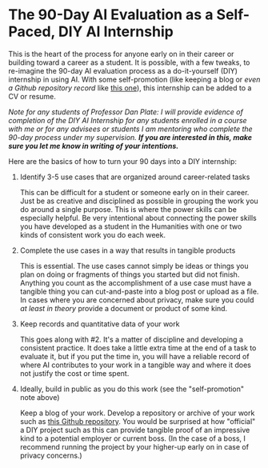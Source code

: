 # The 90-Day AI Evaluation as a Self-Paced, DIY AI Internship

This is the heart of the process for anyone early on in their career or building toward a career as a student. It is possible, with a few tweaks, to re-imagine the 90-day AI evaluation process as a do-it-yourself (DIY) internship in using AI. With some self-promotion (like keeping a blog or _even a Github repository record_ like [this one](day-by-day.md)), this internship can be added to a CV or resume.

_Note for any students of Professor Dan Plate: I will provide evidence of completion of the DIY AI Internship for any students enrolled in a course with me or for any advisees or students I am mentoring who complete the 90-day process under my supervision. **If you are interested in this, make sure you let me know in writing of your intentions.**_

Here are the basics of how to turn your 90 days into a DIY internship:

1. Identify 3-5 use cases that are organized around career-related tasks

   This can be difficult for a student or someone early on in their career. Just be as creative and disciplined as possible in grouping the work you do around a single purpose. This is where the power skills can be especially helpful. Be very intentional about connecting the power skills you have developed as a student in the Humanities with one or two kinds of consistent work you do each week.
2. Complete the use cases in a way that results in tangible products

   This is essential. The use cases cannot simply be ideas or things you plan on doing or fragments of things you started but did not finish. Anything you count as the accomplishment of a use case must have a tangible thing you can cut-and-paste into a blog post or upload as a file. In cases where you are concerned about privacy, make sure you could _at least in theory_ provide a document or product of some kind.
3. Keep records and quantitative data of your work

   This goes along with #2. It's a matter of discipline and developing a consistent practice. It does take a little extra time at the end of a task to evaluate it, but if you put the time in, you will have a reliable record of where AI contributes to your work in a tangible way and where it does not justify the cost or time spent.
4. Ideally, build in public as you do this work (see the "self-promotion" note above)

   Keep a blog of your work. Develop a repository or archive of your work such as [this Github repository](day-by-day.md). You would be surprised at how "official" a DIY project such as this can provide tangible proof of an impressive kind to a potential employer or current boss. (In the case of a boss, I recommend running the project by your higher-up early on in case of privacy concerns.)

